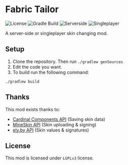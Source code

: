 # Fabric Tailor
![License](https://img.shields.io/github/license/samolego/simpleauth.svg)
![Gradle Build](https://github.com/samolego/FabricTailor/workflows/Gradle%20Build/badge.svg)
![Serverside](https://img.shields.io/badge/Working-server--side%20only-blue)
![Singleplayer](https://img.shields.io/badge/Working-singleplayer-darkblue)



A server-side or singleplayer skin changing mod.

## Setup

1. Clone the repository. Then run `./gradlew genSources`
2. Edit the code you want.
3. To build run the following command:

```
./gradlew build
```

## Thanks
This mod exists thanks to:
* [Cardinal Components API](https://github.com/OnyxStudios/Cardinal-Components-API) (Saving skin data)
* [MineSkin API](https://mineskin.org) (Skin uploading & signing)
* [ely.by API](https://ely.by) (Skin values & signatures)

## License

This mod is licensed under `LGPLv3` license.
